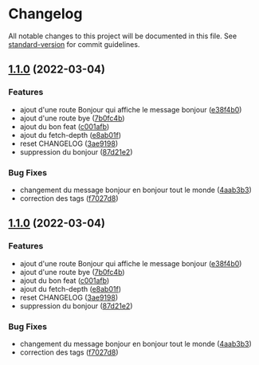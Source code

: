 # Changelog

All notable changes to this project will be documented in this file. See [standard-version](https://github.com/conventional-changelog/standard-version) for commit guidelines.

## [1.1.0](https://github.com/kilrasemifir/devops-cd/compare/v1.0.1...v1.1.0) (2022-03-04)


### Features

* ajout d'une route Bonjour qui affiche le message bonjour ([e38f4b0](https://github.com/kilrasemifir/devops-cd/commit/e38f4b01678c0e2bdbd9493961829b7bf67f208f))
* ajout d'une route bye ([7b0fc4b](https://github.com/kilrasemifir/devops-cd/commit/7b0fc4b27372ac9d775c21b374eb41c73430caa4))
* ajout du bon feat ([c001afb](https://github.com/kilrasemifir/devops-cd/commit/c001afbfa86d38ce56af506e8128ad5a21b05d7b))
* ajout du fetch-depth ([e8ab01f](https://github.com/kilrasemifir/devops-cd/commit/e8ab01f575fba429507620ee71c0b597271a6391))
* reset CHANGELOG ([3ae9198](https://github.com/kilrasemifir/devops-cd/commit/3ae9198e975aa3895daa4f36a6c5e6afe8d8bba8))
* suppression du bonjour ([87d21e2](https://github.com/kilrasemifir/devops-cd/commit/87d21e2ae536908eb405d31006c605d821b3c05a))


### Bug Fixes

* changement du message bonjour en bonjour tout le monde ([4aab3b3](https://github.com/kilrasemifir/devops-cd/commit/4aab3b337a536c41f92e9dfc1444e968213e5d32))
* correction des tags ([f7027d8](https://github.com/kilrasemifir/devops-cd/commit/f7027d87c23d71885facf61caf4e0b56ede08d11))

## [1.1.0](https://github.com/kilrasemifir/devops-cd/compare/v1.0.1...v1.1.0) (2022-03-04)


### Features

* ajout d'une route Bonjour qui affiche le message bonjour ([e38f4b0](https://github.com/kilrasemifir/devops-cd/commit/e38f4b01678c0e2bdbd9493961829b7bf67f208f))
* ajout d'une route bye ([7b0fc4b](https://github.com/kilrasemifir/devops-cd/commit/7b0fc4b27372ac9d775c21b374eb41c73430caa4))
* ajout du bon feat ([c001afb](https://github.com/kilrasemifir/devops-cd/commit/c001afbfa86d38ce56af506e8128ad5a21b05d7b))
* ajout du fetch-depth ([e8ab01f](https://github.com/kilrasemifir/devops-cd/commit/e8ab01f575fba429507620ee71c0b597271a6391))
* reset CHANGELOG ([3ae9198](https://github.com/kilrasemifir/devops-cd/commit/3ae9198e975aa3895daa4f36a6c5e6afe8d8bba8))
* suppression du bonjour ([87d21e2](https://github.com/kilrasemifir/devops-cd/commit/87d21e2ae536908eb405d31006c605d821b3c05a))


### Bug Fixes

* changement du message bonjour en bonjour tout le monde ([4aab3b3](https://github.com/kilrasemifir/devops-cd/commit/4aab3b337a536c41f92e9dfc1444e968213e5d32))
* correction des tags ([f7027d8](https://github.com/kilrasemifir/devops-cd/commit/f7027d87c23d71885facf61caf4e0b56ede08d11))
